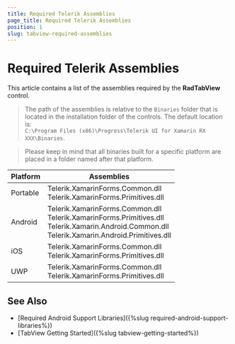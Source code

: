 ```yaml
---
title: Required Telerik Assemblies
page_title: Required Telerik Assemblies
position: 1
slug: tabview-required-assemblies
---
```


# Required Telerik Assemblies

This article contains a list of the assemblies required by the **RadTabView** control.

> The path of the assemblies is relative to the `Binaries` folder that is located in the installation folder of the controls. The default location is:  
> `C:\Program Files (x86)\Progress\Telerik UI for Xamarin RX XXX\Binaries`.

> Please keep in mind that all binaries built for a specific platform are placed in a folder named after that platform.

| Platform | Assemblies |
| -------- | ---------- |
| Portable | Telerik.XamarinForms.Common.dll <br/> Telerik.XamarinForms.Primitives.dll |
| Android  | Telerik.XamarinForms.Common.dll <br/> Telerik.XamarinForms.Primitives.dll <br />Telerik.Xamarin.Android.Common.dll <br /> Telerik.Xamarin.Android.Primitives.dll |
| iOS      | Telerik.XamarinForms.Common.dll <br/> Telerik.XamarinForms.Primitives.dll |
| UWP      | Telerik.XamarinForms.Common.dll <br/> Telerik.XamarinForms.Primitives.dll |

## See Also

- [Required Android Support Libraries]({%slug required-android-support-libraries%})
- [TabView Getting Started]({%slug tabview-getting-started%})
